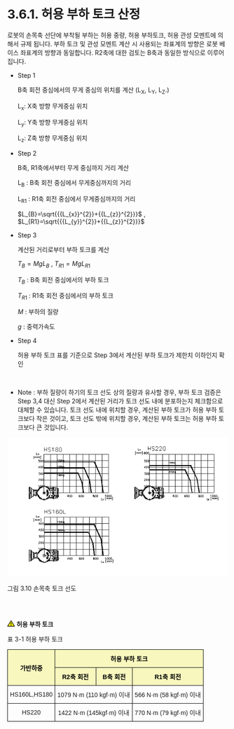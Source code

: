 ﻿# 3.6.1. 허용 부하 토크 산정

로봇의 손목축 선단에 부착될 부하는 허용 중량, 허용 부하토크, 허용 관성 모멘트에 의해서 규제 됩니다. 부하 토크 및 관성 모멘트 계산 시 사용되는 좌표계의 방향은 로봇 베이스 좌표계의 방향과 동일합니다. R2축에 대한 검토는 B축과 동일한 방식으로 이루어집니다.


*	Step 1

    B축 회전 중심에서의 무게 중심의 위치를 계산 (L<sub>X</sub>, L<sub>Y</sub>, L<sub>Z</sub>.)

    L<sub>x</sub>: X축 방향 무게중심 위치

    L<sub>y</sub>: Y축 방향 무게중심 위치

    L<sub>z</sub>: Z축 방향 무게중심 위치



*	Step 2

    B축, R1축에서부터 무게 중심까지 거리 계산

    L<sub>B</sub> : B축 회전 중심에서 무게중심까지의 거리

    L<sub>R1</sub> : R1축 회전 중심에서 무게중심까지의 거리

    $L_{B}=\sqrt{{{L_{x}}^{2}}+{{L_{z}}^{2}}}$ , $L_{R1}=\sqrt{{{L_{y}}^{2}}+{{L_{z}}^{2}}}$

*	Step 3

    계산된 거리로부터 부하 토크를 계산

    $T_{B}=MgL_{B}$  , $T_{R1}=MgL_{R1}$

    $T_{B}$ : B축 회전 중심에서의 부하 토크

    $T_{R1}$ : R1축 회전 중심에서의 부하 토크

    $M$ : 부하의 질량
    
    $g$ : 중력가속도


*	Step 4

    허용 부하 토크 표를 기준으로 Step 3에서 계산된 부하 토크가 제한치 이하인지 확인

 
* Note : 부하 질량이 하기의 토크 선도 상의 질량과 유사할 경우, 부하 토크 검증은 Step 3,4 대신 Step 2에서 계산된 거리가 토크 선도 내에 분포하는지 체크함으로 대체할 수 있습니다. 토크 선도 내에 위치할 경우, 계산된 부하 토크가 허용 부하 토크보다 작은 것이고, 토크 선도 밖에 위치할 경우, 계산된 부하 토크는 허용 부하 토크보다 큰 것입니다.


![](../../_assets/그림_3.13_손목축_토크_선도.png  )

그림 3.10 손목축 토크 선도

<br></br>

![](../../_assets/작은주의표시.png) <b>허용 부하 토크</b>

표 3-1 허용 부하 토크
<style type="text/css">
.tg  {border-collapse:collapse;border-spacing:0;}
.tg td{border-color:black;border-style:solid;border-width:1px;font-family:Arial, sans-serif;font-size:14px;
  overflow:hidden;padding:10px 5px;word-break:normal;}
.tg th{border-color:black;border-style:solid;border-width:1px;font-family:Arial, sans-serif;font-size:14px;
  font-weight:normal;overflow:hidden;padding:10px 5px;word-break:normal;}
.tg .tg-zegx{background-color:#f8f8be;color:#000000; font-weight:bold;text-align:center;vertical-align:middle}
.tg .tg-nrix{text-align:center;vertical-align:middle}
</style>
<table class="tg">
<thead>
  <tr>
    <th class="tg-zegx" rowspan="2">가반하중</th>
    <th class="tg-zegx" colspan="3">허용 부하 토크</th>
  </tr>
  <tr>
    <th class="tg-zegx">R2축 회전</th>
    <th class="tg-zegx">B축 회전</th>
    <th class="tg-zegx">R1축 회전</th>
  </tr>
</thead>
<tbody>
  <tr>
    <td class="tg-nrix">HS160L,HS180</td>
    <td class="tg-nrix" colspan="2">1079 N·m (110 kgf·m) 이내</td>
    <td class="tg-nrix">566 N·m (58 kgf·m) 이내</td>
  </tr>
  <tr>
    <td class="tg-nrix">HS220</td>
    <td class="tg-nrix" colspan="2">1422 N·m (145kgf·m) 이내</td>
    <td class="tg-nrix">770 N·m (79 kgf·m) 이내</td>
  </tr>
</tbody>
</table>
